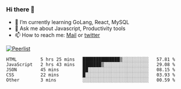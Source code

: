 ### Hi there 👋

- 🌱 I’m currently learning GoLang, React, MySQL
- 💬 Ask me about Javascript, Productivity tools 
- 📫 How to reach me: [Mail](mailto:kvaishak47@gmail.com) or [twitter](https://twitter.com/kvaish4k)

[![Peerlist](https://peerlist-readme-badge.herokuapp.com/api/kvaishak)](https://peerlist.io/kvaishak)

<!--START_SECTION:waka-->

```text
HTML         5 hrs 25 mins   ██████████████▒░░░░░░░░░░   57.81 %
JavaScript   2 hrs 43 mins   ███████▒░░░░░░░░░░░░░░░░░   29.08 %
JSON         45 mins         ██░░░░░░░░░░░░░░░░░░░░░░░   08.15 %
CSS          22 mins         █░░░░░░░░░░░░░░░░░░░░░░░░   03.93 %
Other        3 mins          ░░░░░░░░░░░░░░░░░░░░░░░░░   00.59 %
```

<!--END_SECTION:waka-->

